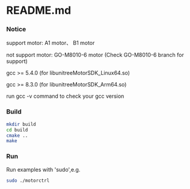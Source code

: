 # README.md

### Notice

support motor: A1 motor、 B1 motor 

not support motor: GO-M8010-6 motor (Check GO-M8010-6 branch for support)

gcc >= 5.4.0 (for libunitreeMotorSDK_Linux64.so)

gcc >= 8.3.0 (for libunitreeMotorSDK_Arm64.so)

run gcc -v  command to check your gcc version

### Build
```bash
mkdir build
cd build
cmake ..
make
```

### Run
Run examples with 'sudo',e.g.
```bash
sudo ./motorctrl
```